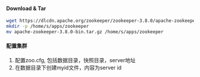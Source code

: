 

#### Download & Tar
```bash
wget https://dlcdn.apache.org/zookeeper/zookeeper-3.8.0/apache-zookeeper-3.8.0-bin.tar.gz
mkdir -p /home/s/apps/zookeeper
mv apache-zookeeper-3.8.0-bin.tar.gz /home/s/apps/zookeeper
```

#### 配置集群
1. 配置zoo.cfg, 包括数据目录，快照目录，server地址
2. 在数据目录下创建myid文件，内容为server id
